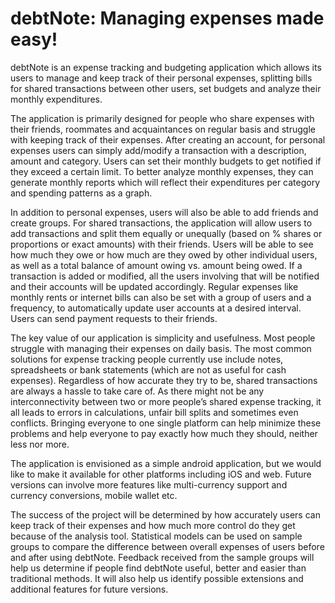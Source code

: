 # debtNote: Managing expenses made easy!

debtNote is an expense tracking and budgeting application which allows its users to manage and keep track of their personal expenses, splitting bills for shared transactions between other users, set budgets and analyze their monthly expenditures. 
 
The application is primarily designed for people who share expenses with their friends, roommates and acquaintances on regular basis and struggle with keeping track of their expenses. After creating an account, for personal expenses users can simply add/modify a transaction with a description, amount and category. Users can set their monthly budgets to get notified if they exceed a certain limit. To better analyze monthly expenses, they can generate monthly reports which will reflect their expenditures per category and spending patterns as a graph.
 
In addition to personal expenses, users will also be able to add friends and create groups. For shared transactions, the application will allow users to add transactions and split them equally or unequally (based on % shares or proportions or exact amounts) with their friends. Users will be able to see how much they owe or how much are they owed by other individual users, as well as a total balance of amount owing vs. amount being owed. If a transaction is added or modified, all the users involving that will be notified and their accounts will be updated accordingly. Regular expenses like monthly rents or internet bills can also be set with a group of users and a frequency, to automatically update user accounts at a desired interval. Users can send payment requests to their friends.
 
The key value of our application is simplicity and usefulness. Most people struggle with managing their expenses on daily basis. The most common solutions for expense tracking people currently use include notes, spreadsheets or bank statements (which are not as useful for cash expenses). Regardless of how accurate they try to be, shared transactions are always a hassle to take care of. As there might not be any interconnectivity between two or more people’s shared expense tracking, it all leads to errors in calculations, unfair bill splits and sometimes even conflicts. Bringing everyone to one single platform can help minimize these problems and help everyone to pay exactly how much they should, neither less nor more.

The application is envisioned as a simple android application, but we would like to make it available for other platforms including iOS and web. Future versions can involve more features like multi-currency support and currency conversions, mobile wallet etc.

The success of the project will be determined by how accurately users can keep track of their expenses and how much more control  do they get because of the analysis tool. Statistical models can be used on sample groups to compare the difference between overall expenses of users before and after using debtNote. Feedback received from the sample groups will help us determine if people find debtNote useful, better and easier than traditional methods. It will also help us identify possible extensions and additional features for future versions.